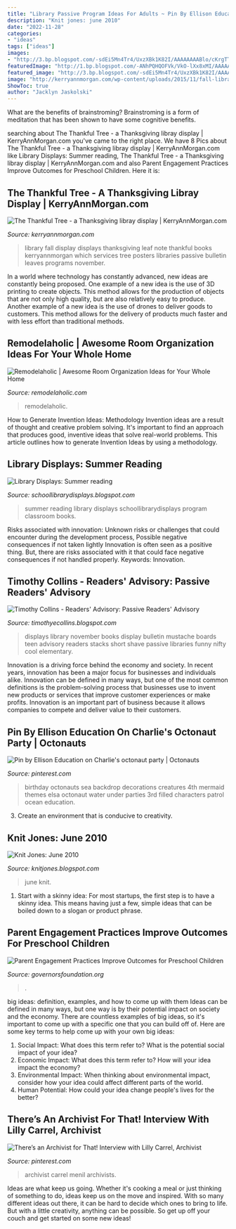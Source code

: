 ```yaml
---
title: "Library Passive Program Ideas For Adults ~ Pin By Ellison Education On Charlie&#039;s Octonaut Party"
description: "Knit jones: june 2010"
date: "2022-11-28"
categories:
- "ideas"
tags: ["ideas"]
images:
- "http://3.bp.blogspot.com/-sdEi5Mn4Tr4/UxzXBk1K82I/AAAAAAAABlo/cKrgTTT652w/s1600/Mustache.jpg"
featuredImage: "http://1.bp.blogspot.com/-ANhPQHQOFVk/VkO-lXx8xMI/AAAAAAAADAY/x_Z0RHnAFOM/s1600/Summer%2BReading.jpg"
featured_image: "http://3.bp.blogspot.com/-sdEi5Mn4Tr4/UxzXBk1K82I/AAAAAAAABlo/cKrgTTT652w/s1600/Mustache.jpg"
image: "http://kerryannmorgan.com/wp-content/uploads/2015/11/fall-library-display-leaf-a-note-768x1024.jpg"
ShowToc: true
author: "Jacklyn Jaskolski"
---
```



What are the benefits of brainstroming?
Brainstroming is a form of meditation that has been shown to have some cognitive benefits.

	

		
searching about The Thankful Tree - a Thanksgiving libray display | KerryAnnMorgan.com you've came to the right place. We have 8 Pics about The Thankful Tree - a Thanksgiving libray display | KerryAnnMorgan.com like Library Displays: Summer reading, The Thankful Tree - a Thanksgiving libray display | KerryAnnMorgan.com and also Parent Engagement Practices Improve Outcomes for Preschool Children. Here it is:
		
    
## The Thankful Tree - A Thanksgiving Libray Display | KerryAnnMorgan.com

<img loading=lazy src="http://kerryannmorgan.com/wp-content/uploads/2015/11/fall-library-display-leaf-a-note-768x1024.jpg" onerror="this.onerror=null;this.src='https://tse3.mm.bing.net/th?id=OIP.XGtVFdpG73rRS6ZsUzgokgHaJ4&amp;pid=15.1';" alt="The Thankful Tree - a Thanksgiving libray display | KerryAnnMorgan.com">

_Source: kerryannmorgan.com_

>library fall display displays thanksgiving leaf note thankful books kerryannmorgan which services tree posters libraries passive bulletin leaves programs november. 

	

In a world where technology has constantly advanced, new ideas are constantly being proposed. One example of a new idea is the use of 3D printing to create objects. This method allows for the production of objects that are not only high quality, but are also relatively easy to produce. Another example of a new idea is the use of drones to deliver goods to customers. This method allows for the delivery of products much faster and with less effort than traditional methods.

    
## Remodelaholic | Awesome Room Organization Ideas For Your Whole Home

<img loading=lazy src="https://www.remodelaholic.com/wp-content/uploads/2016/02/Awesome-Room-organization-ideas-Some-for-every-problem-area-@Remodelaholic-768x1200.png" onerror="this.onerror=null;this.src='https://tse1.mm.bing.net/th?id=OIP.ScMWoCpvMB2LePKA2bJLAQHaLk&amp;pid=15.1';" alt="Remodelaholic | Awesome Room Organization Ideas for Your Whole Home">

_Source: remodelaholic.com_

>remodelaholic. 

	

How to Generate Invention Ideas: Methodology
Invention ideas are a result of thought and creative problem solving. It's important to find an approach that produces good, inventive ideas that solve real-world problems. This article outlines how to generate Invention Ideas by using a methodology.

    
## Library Displays: Summer Reading

<img loading=lazy src="http://1.bp.blogspot.com/-ANhPQHQOFVk/VkO-lXx8xMI/AAAAAAAADAY/x_Z0RHnAFOM/s1600/Summer%2BReading.jpg" onerror="this.onerror=null;this.src='https://tse1.mm.bing.net/th?id=OIP.BOIQAritV15f8t65zqIssQHaJ6&amp;pid=15.1';" alt="Library Displays: Summer reading">

_Source: schoollibrarydisplays.blogspot.com_

>summer reading library displays schoollibrarydisplays program classroom books. 

	

Risks associated with innovation: Unknown risks or challenges that could encounter during the development process, Possible negative consequences if not taken lightly
Innovation is often seen as a positive thing. But, there are risks associated with it that could face negative consequences if not handled properly. Keywords: Innovation.

    
## Timothy Collins - Readers&#039; Advisory: Passive Readers&#039; Advisory

<img loading=lazy src="http://3.bp.blogspot.com/-sdEi5Mn4Tr4/UxzXBk1K82I/AAAAAAAABlo/cKrgTTT652w/s1600/Mustache.jpg" onerror="this.onerror=null;this.src='https://tse1.mm.bing.net/th?id=OIP.9RH1siNIKsX3MDOKEz1vpwHaJ3&amp;pid=15.1';" alt="Timothy Collins - Readers&#039; Advisory: Passive Readers&#039; Advisory">

_Source: timothyecollins.blogspot.com_

>displays library november books display bulletin mustache boards teen advisory readers stacks short shave passive libraries funny nifty cool elementary. 

	

Innovation is a driving force behind the economy and society. In recent years, innovation has been a major focus for businesses and individuals alike. Innovation can be defined in many ways, but one of the most common definitions is the problem-solving process that businesses use to invent new products or services that improve customer experiences or make profits. Innovation is an important part of business because it allows companies to compete and deliver value to their customers.

    
## Pin By Ellison Education On Charlie&#039;s Octonaut Party | Octonauts

<img loading=lazy src="https://i.pinimg.com/originals/1a/d7/7b/1ad77b3c2ce1222f1f04c5e54ee75012.jpg" onerror="this.onerror=null;this.src='https://tse1.mm.bing.net/th?id=OIP.8KvfSN7bypFH77uuFYhC9QHaJ4&amp;pid=15.1';" alt="Pin by Ellison Education on Charlie&#039;s octonaut party | Octonauts">

_Source: pinterest.com_

>birthday octonauts sea backdrop decorations creatures 4th mermaid themes elsa octonaut water under parties 3rd filled characters patrol ocean education. 

	

3. Create an environment that is conducive to creativity.

    
## Knit Jones: June 2010

<img loading=lazy src="https://4.bp.blogspot.com/_X5gvFBIH7fo/TBfUIJoKYwI/AAAAAAAACzc/THR9sQM_1aA/s1600/IMG_2665.JPG" onerror="this.onerror=null;this.src='https://tse4.mm.bing.net/th?id=OIP.bHXmYLdXRSBPJR5VKBJQ1AHaLG&amp;pid=15.1';" alt="Knit Jones: June 2010">

_Source: knitjones.blogspot.com_

>june knit. 

	

1. Start with a skinny idea: For most startups, the first step is to have a skinny idea. This means having just a few, simple ideas that can be boiled down to a slogan or product phrase.

    
## Parent Engagement Practices Improve Outcomes For Preschool Children

<img loading=lazy src="https://governorsfoundation.org/app/uploads/2020/08/36783117645_025573333e_o-scaled.jpg" onerror="this.onerror=null;this.src='https://tse4.mm.bing.net/th?id=OIP.5WmNCRGhaTstwjAfq9klRwHaE7&amp;pid=15.1';" alt="Parent Engagement Practices Improve Outcomes for Preschool Children">

_Source: governorsfoundation.org_

>. 

	

big ideas: definition, examples, and how to come up with them
Ideas can be defined in many ways, but one way is by their potential impact on society and the economy. There are countless examples of big ideas, so it's important to come up with a specific one that you can build off of. Here are some key terms to help come up with your own big ideas:
1. Social Impact: What does this term refer to? What is the potential social impact of your idea?  
2. Economic Impact: What does this term refer to? How will your idea impact the economy?  
3. Environmental Impact: When thinking about environmental impact, consider how your idea could affect different parts of the world. 
4. Human Potential: How could your idea change people's lives for the better?

    
## There’s An Archivist For That! Interview With Lilly Carrel, Archivist

<img loading=lazy src="https://i.pinimg.com/originals/a7/a7/3f/a7a73fc54b30d933896b2af9ea95426e.jpg" onerror="this.onerror=null;this.src='https://tse2.mm.bing.net/th?id=OIP.L2oa3wUruv2tQjbA2zDviAHaLG&amp;pid=15.1';" alt="There’s an Archivist for That! Interview with Lilly Carrel, Archivist">

_Source: pinterest.com_

>archivist carrel menil archivists. 

	

Ideas are what keep us going. Whether it's cooking a meal or just thinking of something to do, ideas keep us on the move and inspired. With so many different ideas out there, it can be hard to decide which ones to bring to life. But with a little creativity, anything can be possible. So get up off your couch and get started on some new ideas!

